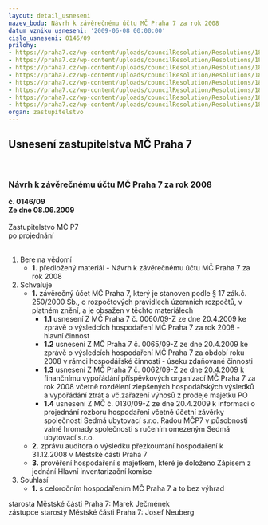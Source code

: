 ```yaml
---
layout: detail_usneseni
nazev_bodu: Návrh k závěrečnému účtu MČ Praha 7 za rok 2008
datum_vzniku_usneseni: '2009-06-08 00:00:00'
cislo_usneseni: 0146/09
prilohy:
- https://praha7.cz/wp-content/uploads/councilResolution/Resolutions/18016/3-09-usneseni0060_09z.doc
- https://praha7.cz/wp-content/uploads/councilResolution/Resolutions/18016/3-09-usneseni0065_09z.doc
- https://praha7.cz/wp-content/uploads/councilResolution/Resolutions/18016/3-09-usneseni0062_09z.doc
- https://praha7.cz/wp-content/uploads/councilResolution/Resolutions/18016/3-09-usneseni0130_09z.doc
- https://praha7.cz/wp-content/uploads/councilResolution/Resolutions/18016/3-09-auditbdo2008.pdf
- https://praha7.cz/wp-content/uploads/councilResolution/Resolutions/18016/3-09-fin_vyp050309.pdf
- https://praha7.cz/wp-content/uploads/councilResolution/Resolutions/18016/3-09-z%c3%a1pishik2008.pdf
- https://praha7.cz/wp-content/uploads/councilResolution/Resolutions/18016/3-09-usneseni0501_09r.doc
organ: zastupitelstvo
---
```

<div id="ucUsn_pList" class="usn">
	<span><h2>Usnesení zastupitelstva MČ Praha 7 </h2>
<br></span><div class="standBody">
<span><h3>Návrh k závěrečnému účtu MČ Praha 7 za rok 2008</h3></span><div class="center">
		<strong>č. 0146/09</strong><br>
	</div>
<div class="center">
		<strong>Ze dne 08.06.2009</strong><br><br>
	</div>Zastupitelstvo MČ P7<br> po projednání<br><br><ol>
<li>Bere na vědomí<ul><li>
<strong>1.</strong> předložený materiál - Návrh k závěrečnému účtu MČ Praha 7 za rok 2008</li></ul>
</li>
<li>Schvaluje<ul>
<li>
<strong>1.</strong> závěrečný účet MČ Praha 7, který je stanoven podle § 17 zák.č. 250/2000 Sb., o rozpočtových pravidlech územních rozpočtů, v platném znění, a je obsažen v těchto materiálech<ul>
<li>
<strong>1.1</strong> usnesení Z MČ Praha 7 č. 0060/09-Z ze dne 20.4.2009 ke zprávě o výsledcích hospodaření MČ Praha 7 za rok 2008 - hlavní činnost</li>
<li>
<strong>1.2</strong> usnesení Z MČ Praha 7 č. 0065/09-Z ze dne 20.4.2009 ke zprávě o výsledcích hospodaření MČ Praha 7 za období roku 2008 v rámci hospodářské činnosti - úseku zdaňované činnosti</li>
<li>
<strong>1.3</strong> usnesení Z MČ Praha 7 č. 0062/09-Z ze dne 20.4.2009 k finančnímu vypořádání příspěvkových organizací MČ Praha 7 za rok 2008 včetně rozdělení zlepšených hospodářských výsledků a vypořádání ztrát a vč.zařazení výnosů z prodeje majetku PO</li>
<li>
<strong>1.4</strong> usnesení Z MČ č. 0130/09-Z  ze dne 20.4.2009 k informaci o projednání rozboru hospodaření včetně účetní závěrky společnosti Sedmá ubytovací s.r.o. Radou MČP7 v působnosti valné hromady společnosti s ručením omezeným Sedmá ubytovací s.r.o.</li>
</ul>
</li>
<li>
<strong>2.</strong> zprávu auditora o výsledku přezkoumání hospodaření k 31.12.2008 v Městské části Praha 7</li>
<li>
<strong>3.</strong> prověření hospodaření s majetkem, které je doloženo Zápisem z jednání Hlavní inventarizační komise  </li>
</ul>
</li>
<li>Souhlasí<ul><li>
<strong>1.</strong> s celoročním hospodařením MČ Praha 7 a to bez výhrad</li></ul>
</li>
</ol>starosta Městské části Praha 7: Marek Ječmének<br>zástupce starosty Městské části Praha 7: Josef Neuberg
</div>
</div>